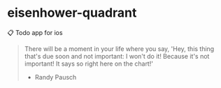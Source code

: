 # eisenhower-quadrant
:clipboard: Todo app for ios

> There will be a moment in your life where you say, 'Hey, this thing that's due soon and not important: I won't do it! Because it's not important! It says so right here on the chart!'
>
> - Randy Pausch
